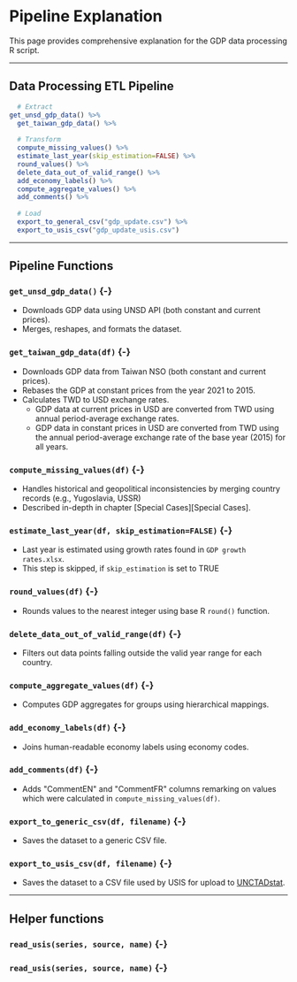 # Pipeline Explanation

This page provides comprehensive explanation for the GDP data processing R script.


---

## Data Processing ETL Pipeline


``` r
  # Extract 
get_unsd_gdp_data() %>%
  get_taiwan_gdp_data() %>%
  
  # Transform
  compute_missing_values() %>%
  estimate_last_year(skip_estimation=FALSE) %>%
  round_values() %>%
  delete_data_out_of_valid_range() %>%
  add_economy_labels() %>%
  compute_aggregate_values() %>%
  add_comments() %>%
  
  # Load
  export_to_general_csv("gdp_update.csv") %>%
  export_to_usis_csv("gdp_update_usis.csv")
```

---

## Pipeline Functions 

### `get_unsd_gdp_data()` {-}
- Downloads GDP data using UNSD API (both constant and current prices).
- Merges, reshapes, and formats the dataset.

### `get_taiwan_gdp_data(df)` {-}
- Downloads GDP data from Taiwan NSO (both constant and current prices).
- Rebases the GDP at constant prices from the year 2021 to 2015.
- Calculates TWD to USD exchange rates.
    + GDP data at current prices in USD are converted from TWD using annual period-average exchange rates.
    + GDP data in constant prices in USD are converted from TWD using the annual period-average exchange rate of the base year (2015) for all years.

### `compute_missing_values(df)` {-}
- Handles historical and geopolitical inconsistencies by merging country records (e.g., Yugoslavia, USSR)
- Described in-depth in chapter [Special Cases][Special Cases].

### `estimate_last_year(df, skip_estimation=FALSE)` {-}
- Last year is estimated using growth rates found in `GDP growth rates.xlsx`.
- This step is skipped, if `skip_estimation` is set to TRUE

### `round_values(df)` {-}
- Rounds values to the nearest integer using base R `round()` function.

### `delete_data_out_of_valid_range(df)` {-}
- Filters out data points falling outside the valid year range for each country.

### `compute_aggregate_values(df)` {-}
- Computes GDP aggregates for groups using hierarchical mappings.

### `add_economy_labels(df)` {-}
- Joins human-readable economy labels using economy codes.

### `add_comments(df)` {-}
- Adds "CommentEN" and "CommentFR" columns remarking on values which were calculated in `compute_missing_values(df)`.

### `export_to_generic_csv(df, filename)` {-}
- Saves the dataset to a generic CSV file.

### `export_to_usis_csv(df, filename)` {-}
- Saves the dataset to a CSV file used by USIS for upload to [UNCTADstat](https://unctadstat.unctad.org/datacentre/dataviewer/US.GDPTotal).

---

## Helper functions
### `read_usis(series, source, name)` {-}
### `read_usis(series, source, name)` {-}

